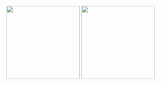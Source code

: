 <p align="center">
<img height="200" src="https://github-readme-stats.vercel.app/api?username=stanzhai&count_private=true&show_icons=true"/>
<img height="200" src="https://github-readme-stats.vercel.app/api/top-langs/?username=stanzhai&hide=html,jupyter+notebook&count_private=true&show_icons=true"/>
</p>
